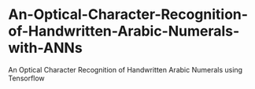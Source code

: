 # An-Optical-Character-Recognition-of-Handwritten-Arabic-Numerals-with-ANNs
An Optical Character Recognition of Handwritten Arabic Numerals using Tensorflow
